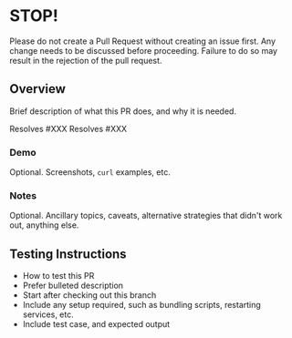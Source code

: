 # STOP!
Please do not create a Pull Request without creating an issue first. Any change needs to be discussed
before proceeding. Failure to do so may result in the rejection of the pull request.

## Overview

Brief description of what this PR does, and why it is needed.

Resolves #XXX
Resolves #XXX

### Demo

Optional. Screenshots, `curl` examples, etc.

### Notes

Optional. Ancillary topics, caveats, alternative strategies that didn't work out, anything else.

## Testing Instructions

 * How to test this PR
 * Prefer bulleted description
 * Start after checking out this branch
 * Include any setup required, such as bundling scripts, restarting services, etc.
 * Include test case, and expected output

